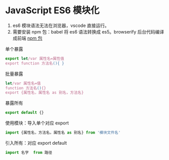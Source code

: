 # JavaScript ES6 模块化

1. es6 模块语法无法在浏览器，vscode 直接运行。
2. 需要安装 npm 包：babel 将 es6 语法转换成 es5。browserify 后台代码编译成前端 [npm 包](../服务端/Node.js/npm)

单个暴露

```js
export let/var 属性名=属性值
export function 方法名(){ }
```

批量暴露

```js
let/var 属性名=值
function 方法名(){}
export {属性名，属性名 as 别名，方法名}
```

暴露所有

```js
export default {}
```

使用模块：导入单个对应 export

```js
import {属性名，方法名，属性名 as 别名} from '模块文件名'
```

引入所有：对应 export default

```js
import 名字  from 路径
```
